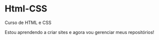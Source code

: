 # Html-CSS
 Curso de HTML e CSS

Estou aprendendo a criar sites e agora vou gerenciar meus repositórios!